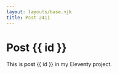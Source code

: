 ```yaml
---
layout: layouts/base.njk
title: Post 2411
---
```


# Post {{ id }}

This is post {{ id }} in my Eleventy project.
